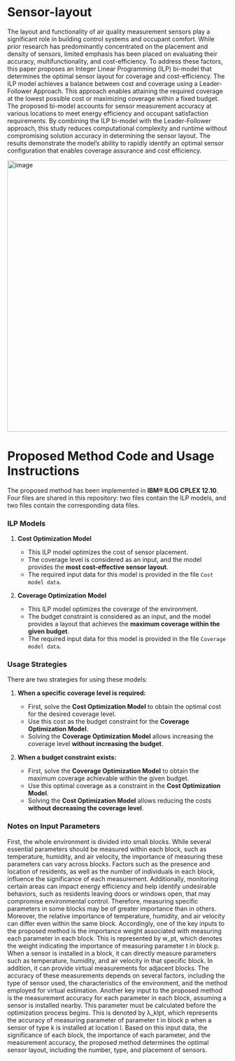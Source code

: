 # Sensor-layout
The layout and functionality of air quality measurement sensors play a significant role in building control systems and occupant comfort. While prior research has predominantly concentrated on the placement and density of sensors, limited emphasis has been placed on evaluating their accuracy, multifunctionality, and cost-efficiency. To address these factors, this paper proposes an Integer Linear Programming (ILP) bi-model that determines the optimal sensor layout for coverage and cost-efficiency. The ILP model achieves a balance between cost and coverage using a Leader-Follower Approach. This approach enables attaining the required coverage at the lowest possible cost or maximizing coverage within a fixed budget. The proposed bi-model accounts for sensor measurement accuracy at various locations to meet energy efficiency and occupant satisfaction requirements. By combining the ILP bi-model with the Leader-Follower approach, this study reduces computational complexity and runtime without compromising solution accuracy in determining the sensor layout. The results demonstrate the model’s ability to rapidly identify an optimal sensor configuration that enables coverage assurance and cost efficiency.

<img width="1043" height="620" alt="image" src="https://github.com/user-attachments/assets/8fd2bdf1-78df-466e-a241-b162586fabe1" />


# Proposed Method Code and Usage Instructions

The proposed method has been implemented in **IBM® ILOG CPLEX 12.10**. Four files are shared in this repository: two files contain the ILP models, and two files contain the corresponding data files.

### ILP Models

1. **Cost Optimization Model**

   * This ILP model optimizes the cost of sensor placement.
   * The coverage level is considered as an input, and the model provides the **most cost-effective sensor layout**.
   * The required input data for this model is provided in the file `Cost model data`.

2. **Coverage Optimization Model**

   * This ILP model optimizes the coverage of the environment.
   * The budget constraint is considered as an input, and the model provides a layout that achieves the **maximum coverage within the given budget**.
   * The required input data for this model is provided in the file `Coverage model data`.

### Usage Strategies

There are two strategies for using these models:

1. **When a specific coverage level is required:**

   * First, solve the **Cost Optimization Model** to obtain the optimal cost for the desired coverage level.
   * Use this cost as the budget constraint for the **Coverage Optimization Model**.
   * Solving the **Coverage Optimization Model** allows increasing the coverage level **without increasing the budget**.

2. **When a budget constraint exists:**

   * First, solve the **Coverage Optimization Model** to obtain the maximum coverage achievable within the given budget.
   * Use this optimal coverage as a constraint in the **Cost Optimization Model**.
   * Solving the **Cost Optimization Model** allows reducing the costs **without decreasing the coverage level**.

### Notes on Input Parameters

First, the whole environment is divided into small blocks. While several essential parameters should be measured within each block, such as temperature, humidity, and air velocity, the importance of measuring these parameters can vary across blocks. Factors such as the presence and location of residents, as well as the number of individuals in each block, influence the significance of each measurement. Additionally, monitoring certain areas can impact energy efficiency and help identify undesirable behaviors, such as residents leaving doors or windows open, that may compromise environmental control. Therefore, measuring specific parameters in some blocks may be of greater importance than in others. Moreover, the relative importance of temperature, humidity, and air velocity can differ even within the same block. Accordingly, one of the key inputs to the proposed method is the importance weight associated with measuring each parameter in each block. This is represented by w_pt, which denotes the weight indicating the importance of measuring parameter t in block p.
When a sensor is installed in a block, it can directly measure parameters such as temperature, humidity, and air velocity in that specific block. In addition, it can provide virtual measurements for adjacent blocks. The accuracy of these measurements depends on several factors, including the type of sensor used, the characteristics of the environment, and the method employed for virtual estimation. Another key input to the proposed method is the measurement accuracy for each parameter in each block, assuming a sensor is installed nearby. This parameter must be calculated before the optimization process begins. This is denoted by λ_klpt, which represents the accuracy of measuring parameter of parameter t in block p when a sensor of type k is installed at location l.
Based on this input data, the significance of each block, the importance of each parameter, and the measurement accuracy, the proposed method determines the optimal sensor layout, including the number, type, and placement of sensors.
